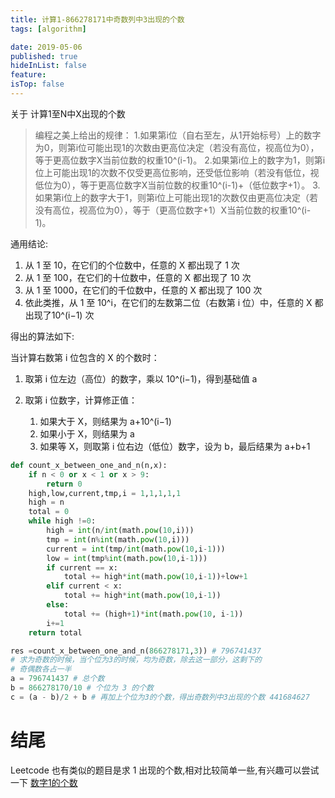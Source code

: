 ```yaml
---
title: 计算1-866278171中奇数列中3出现的个数
tags: [algorithm]

date: 2019-05-06
published: true
hideInList: false
feature: 
isTop: false
---
```







关于 计算1至N中X出现的个数
> 编程之美上给出的规律：
1.如果第i位（自右至左，从1开始标号）上的数字为0，则第i位可能出现1的次数由更高位决定（若没有高位，视高位为0），等于更高位数字X当前位数的权重10^(i-1)。
2.如果第i位上的数字为1，则第i位上可能出现1的次数不仅受更高位影响，还受低位影响（若没有低位，视低位为0），等于更高位数字X当前位数的权重10^(i-1)+（低位数字+1）。
3.如果第i位上的数字大于1，则第i位上可能出现1的次数仅由更高位决定（若没有高位，视高位为0），等于（更高位数字+1）X当前位数的权重10^(i-1)。

通用结论:
1. 从 1 至 10，在它们的个位数中，任意的 X 都出现了 1 次
2. 从 1 至 100，在它们的十位数中，任意的 X 都出现了 10 次
3. 从 1 至 1000，在它们的千位数中，任意的 X 都出现了 100 次
4. 依此类推，从 1 至 10^i，在它们的左数第二位（右数第 i 位）中，任意的 X 都出现了10^(i−1) 次

得出的算法如下:

当计算右数第 i 位包含的 X 的个数时：

1.  取第 i 位左边（高位）的数字，乘以 10^(i−1)，得到基础值 a

2. 取第 i 位数字，计算修正值：
    1. 如果大于 X，则结果为 a+10^(i−1)
    2. 如果小于 X，则结果为 a
    3. 如果等 X，则取第 i 位右边（低位）数字，设为 b，最后结果为 a+b+1

```python
def count_x_between_one_and_n(n,x):
    if n < 0 or x < 1 or x > 9:
        return 0
    high,low,current,tmp,i = 1,1,1,1,1
    high = n
    total = 0
    while high !=0:
        high = int(n/int(math.pow(10,i)))
        tmp = int(n%int(math.pow(10,i)))
        current = int(tmp/int(math.pow(10,i-1)))
        low = int(tmp%int(math.pow(10,i-1)))
        if current == x:
            total += high*int(math.pow(10,i-1))+low+1
        elif current < x:
            total += high*int(math.pow(10,i-1))
        else:
            total += (high+1)*int(math.pow(10, i-1))
        i+=1
    return total

res =count_x_between_one_and_n(866278171,3)) # 796741437
# 求为奇数的时候，当个位为3的时候，均为奇数，除去这一部分，这剩下的
# 奇偶数各占一半
a = 796741437 # 总个数
b = 866278170/10 # 个位为 3 的个数
c = (a - b)/2 + b # 再加上个位为3的个数，得出奇数列中3出现的个数 441684627
```

# 结尾

Leetcode 也有类似的题目是求 1 出现的个数,相对比较简单一些,有兴趣可以尝试一下 [数字1的个数](https://leetcode-cn.com/problems/number-of-digit-one/)

